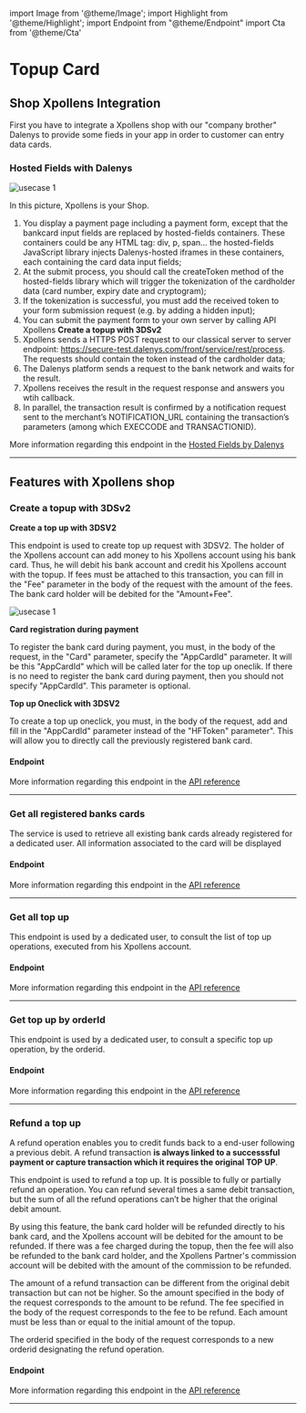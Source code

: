 import Image from '@theme/Image';
import Highlight from '@theme/Highlight';
import Endpoint from "@theme/Endpoint"
import Cta from '@theme/Cta'

# Topup Card


## Shop Xpollens Integration

First you have to integrate a Xpollens shop with our "company brother" Dalenys to provide some fieds in your app in order to customer can entry data cards.

### Hosted Fields with Dalenys

<Image src="docs/PayOUT_HostedFields.png" alt="usecase 1"/>

In this picture, Xpollens is your Shop.

1. You display a payment page including a payment form, except that the bankcard input fields are replaced by hosted-fields containers. These containers could be any HTML tag: div, p, span… the hosted-fields JavaScript library injects Dalenys-hosted iframes in these containers, each containing the card data input fields;
2. At the submit process, you should call the createToken method of the hosted-fields library which will trigger the tokenization of the cardholder data (card number, expiry date and cryptogram);
3. If the tokenization is successful, you must add the received token to your form submission request (e.g. by adding a hidden input);
4. You can submit the payment form to your own server by calling API Xpollens **Create a topup with 3DSv2**
5. Xpollens sends a HTTPS POST request to our classical server to server endpoint: https://secure-test.dalenys.com/front/service/rest/process. The requests should contain the token instead of the cardholder data;
6. The Dalenys platform sends a request to the bank network and waits for the result.
7. Xpollens receives the result in the request response and answers you wtih callback.
8. In parallel, the transaction result is confirmed by a notification request sent to the merchant’s NOTIFICATION_URL containing the transaction’s parameters (among which EXECCODE and TRANSACTIONID).  

More information regarding this endpoint in the [Hosted Fields by Dalenys](https://developer.dalenys.com/integration-modes/hosted-fields.html)

---

## Features with Xpollens shop

### Create a topup with 3DSv2

**Create a top up with 3DSV2**

This endpoint is used to create top up request with 3DSV2. The holder of the Xpollens account can add money to his Xpollens account using his bank card. Thus, he will debit his bank account and credit his Xpollens account with the topup.
If fees must be attached to this transaction, you can fill in the "Fee" parameter in the body of the request with the amount of the fees. The bank card holder will be debited for the "Amount+Fee".

<Image src="docs/TopupCreate3DS.png" alt="usecase 1"/>

**Card registration during payment**

To register the bank card during payment, you must, in the body of the request, in the "Card" parameter, specify the "AppCardId" parameter. It will be this "AppCardId" which will be called later for the top up oneclik. If there is no need to register the bank card during payment, then you should not specify "AppCardId". This parameter is optional.

**Top up Oneclick with 3DSV2**

To create a top up oneclick, you must, in the body of the request, add and fill in the "AppCardId" parameter instead of the "HFToken" parameter". This will allow you to directly call the previously registered bank card.

#### Endpoint

More information regarding this endpoint in the [API reference](/api/Core)

<Endpoint apiUrl="/v1.0/migrationProxy" path="/api/v1.1/payins/cardpayments" method="post"/>

---

### Get all registered banks cards
  
The service is used to retrieve all existing bank cards already registered for a dedicated user. All information associated to the card will be displayed

#### Endpoint

More information regarding this endpoint in the [API reference](/api/Core)

<Endpoint apiUrl="/v1.0/migrationProxy" path="/api/v1.1/users/{userid}/cards/registered" method="get"/>

---

### Get all top up
  
This endpoint is used by a dedicated user, to consult the list of top up operations, executed from his Xpollens account.

#### Endpoint

More information regarding this endpoint in the [API reference](/api/Core)

<Endpoint apiUrl="/v1.0/migrationProxy" path="/api/v1.1/users/{userid}/payins/cardpayments" method="get"/>

---

### Get top up by orderId
  
This endpoint is used by a dedicated user, to consult a specific top up operation, by the orderid.

#### Endpoint

More information regarding this endpoint in the [API reference](/api/Core)

<Endpoint apiUrl="/v1.0/migrationProxy" path="/api/v1.1/users/{userid}/payins/cardpayments/{id}" method="get"/>

---

### Refund a top up
  
A refund operation enables you to credit funds back to a end-user following a previous debit. A refund transaction **is always linked to a successsful payment or capture transaction which it requires the original TOP UP**.

This endpoint is used to refund a top up. It is possible to fully or partially refund an operation. You can refund several times a same debit transaction, but the sum of all the refund operations can’t be higher that the original debit amount.

By using this feature, the bank card holder will be refunded directly to his bank card, and the Xpollens account will be debited for the amount to be refunded. If there was a fee charged during the topup, then the fee will also be refunded to the bank card holder, and the Xpollens Partner's commission account will be debited with the amount of the commission to be refunded.

The amount of a refund transaction can be different from the original debit transaction but can not be higher. So the amount specified in the body of the request corresponds to the amount to be refund. The fee specified in the body of the request corresponds to the fee to be refund. Each amount must be less than or equal to the initial amount of the topup. 

The orderid specified in the body of the request corresponds to a new orderid designating the refund operation.

#### Endpoint

More information regarding this endpoint in the [API reference](/api/Core)

<Endpoint apiUrl="/v1.0/migrationProxy" path="/api/v1.1/users/{userid}/payins/cardpayments/{id}/payments/{paymentid}/refunds" method="post"/>

---

<Cta
  context="doc"
  ui="button"
  link="/api/Core"
  label="Try it out"
/>
